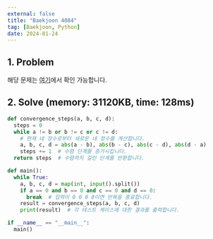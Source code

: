 ```yaml
---
external: false
title: "Baekjoon 4084"
tag: [Baekjoon, Python]
date: 2024-01-24
---
```


## 1. Problem

해당 문제는 [여기](https://www.acmicpc.net/problem/4084)에서 확인 가능합니다.

## 2. Solve (memory: 31120KB, time: 128ms)

```python
def convergence_steps(a, b, c, d):
  steps = 0
  while a != b or b != c or c != d:
    # 현재 네 정수로부터 새로운 네 정수를 계산합니다.
    a, b, c, d = abs(a - b), abs(b - c), abs(c - d), abs(d - a)
    steps += 1  # 수렴 단계를 증가시킵니다.
  return steps  # 수렴까지 걸린 단계를 반환합니다.

def main():
  while True:
    a, b, c, d = map(int, input().split())
    if a == 0 and b == 0 and c == 0 and d == 0:
      break  # 입력이 0 0 0 0이면 반복을 종료합니다.
    result = convergence_steps(a, b, c, d)
    print(result)  # 각 테스트 케이스에 대한 결과를 출력합니다.

if __name__ == "__main__":
  main()
```
